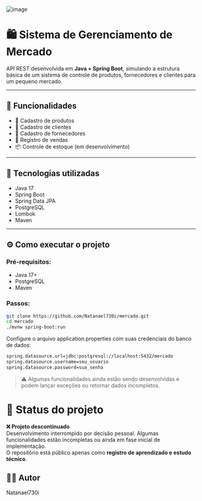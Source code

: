 ![image](https://github.com/user-attachments/assets/bb0f8108-59a5-4dea-8fcc-18c1b48bda88)


# 🛍️ Sistema de Gerenciamento de Mercado

API REST desenvolvida em **Java + Spring Boot**, simulando a estrutura básica de um sistema de controle de produtos, fornecedores e clientes para um pequeno mercado.

---

## 🚀 Funcionalidades

- 🧾 Cadastro de produtos
- 🧑 Cadastro de clientes
- 🏢 Cadastro de fornecedores
- 🛒 Registro de vendas
- 📦 Controle de estoque (em desenvolvimento)

---

## 🧱 Tecnologias utilizadas

- Java 17
- Spring Boot
- Spring Data JPA
- PostgreSQL
- Lombok
- Maven

---

## ⚙️ Como executar o projeto

### Pré-requisitos:
- Java 17+
- PostgreSQL
- Maven

### Passos:

```bash
git clone https://github.com/Natanael730i/mercado.git
cd mercado
./mvnw spring-boot:run
```

Configure o arquivo application.properties com suas credenciais do banco de dados:
```bash
spring.datasource.url=jdbc:postgresql://localhost:5432/mercado
spring.datasource.username=seu_usuario
spring.datasource.password=sua_senha
```
> ⚠️ Algumas funcionalidades ainda estão sendo desenvolvidas e podem lançar exceções ou retornar dados incompletos.

# 📌 Status do projeto

**❌ Projeto descontinuado**  
Desenvolvimento interrompido por decisão pessoal. Algumas funcionalidades estão incompletas ou ainda em fase inicial de implementação.  
O repositório está público apenas como **registro de aprendizado e estudo técnico**.


## 👨‍💻 Autor
Natanael730i
